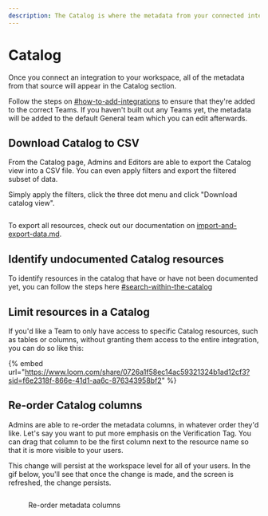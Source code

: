```yaml
---
description: The Catalog is where the metadata from your connected integrations live.
---
```


# Catalog

Once you connect an integration to your workspace, all of the metadata from that source will appear in the Catalog section.

Follow the steps on [#how-to-add-integrations](../getting-started/secoda-as-an-admin/connect-your-data/#how-to-add-integrations "mention") to ensure that they're added to the correct Teams. If you haven't built out any Teams yet, the metadata will be added to the default General team which you can edit afterwards.

## Download Catalog to CSV

From the Catalog page, Admins and Editors are able to export the Catalog view into a CSV file. You can even apply filters and export the filtered subset of data.&#x20;

Simply apply the filters, click the three dot menu and click "Download catalog view".&#x20;

<figure><img src="../.gitbook/assets/Screenshot 2024-01-02 at 1.57.46 PM.png" alt=""><figcaption></figcaption></figure>

To export all resources, check out our documentation on [import-and-export-data.md](../resource-and-metadata-management/import-and-export-data.md "mention").

## Identify undocumented Catalog resources

To identify resources in the catalog that have or have not been documented yet, you can follow the steps here [#search-within-the-catalog](search.md#search-within-the-catalog "mention")

## Limit resources in a Catalog

If you'd like a Team to only have access to specific Catalog resources, such as tables or columns, without granting them access to the entire integration, you can do so like this:

{% embed url="https://www.loom.com/share/0726a1f58ec14ac59321324b1ad12cf3?sid=f6e2318f-866e-41d1-aa6c-876343958bf2" %}

## Re-order Catalog columns

Admins are able to re-order the metadata columns, in whatever order they'd like. Let's say you want to put more emphasis on the Verification Tag. You can drag that column to be the first column next to the resource name so that it is more visible to your users.

This change will persist at the workspace level for all of your users. In the gif below, you'll see that once the change is made, and the screen is refreshed, the change persists.

<figure><img src="https://secoda-public-media-assets.s3.amazonaws.com/7a374f16-11b9-4360-b7a8-6dbe98b7eac2.gif" alt=""><figcaption><p>Re-order metadata columns</p></figcaption></figure>
